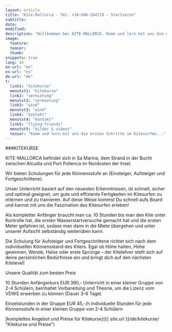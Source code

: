 ```yaml
---
layout: article
title: "Kite-Mallorca - Tel. +34-696-264729 - Startseite"
subtitle: 
date: 
modified:
description: "Willkommen bei KITE-MALLORCA. Komm und lern mit uns die ersten Schritte im Kitesurfen! Ob Kitesurfkurse oder Vermietung von Material, wir sind der richtige Ansprechpartner für dich."
image:
  feature:
  teaser:
  thumb:
snippets: true
lang: de
en-url: "en"
es-url: "es"
de-url: "de"
t:
  link1: "kitekurse"
  menutxt1: "kitekurse"
  link2: "vermietung"
  menutxt2: "vermietung"
  link3: "wind"
  menutxt3: "wind"
  link4: "kontakt"
  menutxt4: "kontakt"
  link5: "flying-friends"
  menutxt5: "bilder & videos"
  teaser: "Komm und lern mit uns die ersten Schritte im Kitesurfen..."
---
```


###KITEKURSE

KITE-MALLORCA befindet sich in Sa Marina, dem Strand in der Bucht zwischen Alcudia und Port Pollenca im Nordosten der Insel.

Wir bieten Schulungen für jede Könnensstufe an (Einsteiger, Aufsteiger und Fortgeschrittene).

Unser Unterricht basiert auf den neuesten Erkenntnissen, ist schnell, sicher und optimal geeignet, um gute und effiziente Fertigkeiten im Kitesurfen zu erlernen und zu trainieren. Auf diese Weise kommst Du schnell aufs Board und kannst mit uns die Faszination des Kitesurfen erleben!

Als kompletter Anfänger braucht man ca. 10 Stunden bis man den Kite unter Kontrolle hat, die ersten Wasserstartversuche gemacht hat und die ersten Meter gefahren ist, sodass man dann in die Miete übergehen und unter unserer Aufsicht selbständig weiterüben kann.

Die Schulung für Aufsteiger und Fortgeschrittene richtet sich nach dem individuellen Könnensstand des Kiters. Egal ob Höhe halten, Höhe gewinnen, Wende, Halse oder erste Sprünge – der Kitelehrer stellt sich auf deine persönlichen Bedürfnisse ein und bringt dich auf den nächsten Kitelevel!

Unsere Qualität zum besten Preis

10 Stunden Anfängerkurs   EUR 390,-
Unterricht in einer kleiner Gruppe von 2-4 Schülern, beinhaltet Vorbereitung und Theorie, um die Lizenz vom VDWS erwerben zu können (Dauer 3-6 Tage)

Einzelstunden in der Gruppe   EUR 45,-/h
Individuelle Stunden für jede Könnensstufe in einer kleinen Gruppe von 2-4 Schülern

[komplettes Angebot und Preise für Kitekurse]({{ site.url }}/de/kitekurse/ "Kitekurse und Preise")

